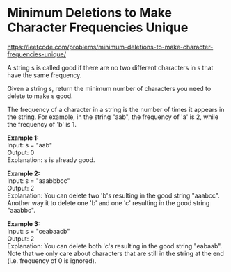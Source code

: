 # Minimum Deletions to Make Character Frequencies Unique
https://leetcode.com/problems/minimum-deletions-to-make-character-frequencies-unique/

A string s is called good if there are no two different characters in s that have the same frequency.

Given a string s, return the minimum number of characters you need to delete to make s good.

The frequency of a character in a string is the number of times it appears in the string. For example, in the string "aab", the frequency of 'a' is 2, while the frequency of 'b' is 1.


<b>Example 1:</b>\
Input: s = "aab"\
Output: 0\
Explanation: s is already good.

<b>Example 2:</b>\
Input: s = "aaabbbcc"\
Output: 2\
Explanation: You can delete two 'b's resulting in the good string "aaabcc".\
Another way it to delete one 'b' and one 'c' resulting in the good string "aaabbc".

<b>Example 3:</b>\
Input: s = "ceabaacb"\
Output: 2\
Explanation: You can delete both 'c's resulting in the good string "eabaab".\
Note that we only care about characters that are still in the string at the end (i.e. frequency of 0 is ignored).